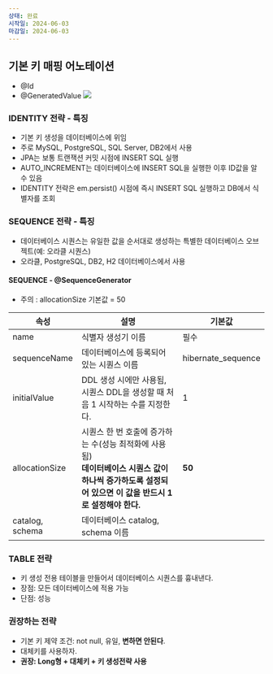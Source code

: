 ```yaml
---
상태: 완료
시작일: 2024-06-03
마감일: 2024-06-03
---
```

## 기본 키 매핑 어노테이션
- @Id
- @GeneratedValue
![](https://i.imgur.com/z93VOv1.png)


### IDENTITY 전략 - 특징
- 기본 키 생성을 데이터베이스에 위임
- 주로 MySQL, PostgreSQL, SQL Server, DB2에서 사용
- JPA는 보통 트랜잭션 커밋 시점에 INSERT SQL 실행
- AUTO_INCREMENT는 데이터베이스에 INSERT SQL을 실행한 이후 ID값을 알 수 있음
- IDENTITY 전략은 em.persist() 시점에 즉시 INSERT SQL 실행하고 DB에서 식별자를 조회

### SEQUENCE 전략 - 특징
- 데이터베이스 시퀀스는 유일한 값을 순서대로 생성하는 특별한 데이터베이스 오브젝트(예: 오라클 시퀀스)
- 오라클, PostgreSQL, DB2, H2 데이터베이스에서 사용

####  SEQUENCE - @SequenceGenerator
- 주의 : allocationSize 기본값 = 50

| 속성              | 설명                                                                                           | 기본값                |
| --------------- | -------------------------------------------------------------------------------------------- | ------------------ |
| name            | 식별자 생성기 이름                                                                                   | 필수                 |
| sequenceName    | 데이터베이스에 등록되어 있는 시퀀스 이름                                                                       | hibernate_sequence |
| initialValue    | DDL 생성 시에만 사용됨, 시퀀스 DDL을 생성할 때 처음 1 시작하는 수를 지정한다.                                            | 1                  |
| allocationSize  | 시퀀스 한 번 호출에 증가하는 수(성능 최적화에 사용됨)<br>**데이터베이스 시퀀스 값이 하나씩 증가하도록 설정되어 있으면 이 값을 반드시 1로 설정해야 한다.** | **50**             |
| catalog, schema | 데이터베이스 catalog, schema 이름                                                                    |                    |

### TABLE 전략
- 키 생성 전용 테이블을 만들어서 데이터베이스 시퀀스를 흉내낸다.
- 장점: 모든 데이터베이스에 적용 가능
- 단점: 성능

### 권장하는 전략
- 기본 키 제약 조건: not null, 유일, **변하면 안된다**.
- 대체키를 사용하자.
- **권장: Long형 + 대체키 + 키 생성전략 사용**